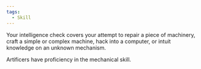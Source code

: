 ```yaml
---
tags:
  - Skill
---
```

Your intelligence check covers your attempt to repair a piece of machinery, craft a simple or complex machine, hack into a computer, or intuit knowledge on an unknown mechanism.

Artificers have proficiency in the mechanical skill.